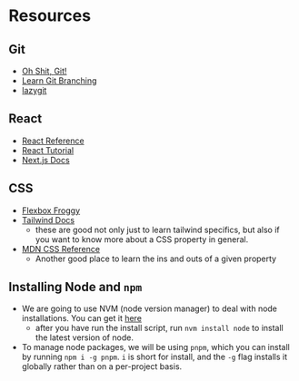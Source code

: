 # Resources

## Git
- [Oh Shit, Git!](https://ohshitgit.com/)
- [Learn Git Branching](https://learngitbranching.js.org/)
- [lazygit](https://github.com/jesseduffield/lazygit?tab=readme-ov-file#elevator-pitch)

## React
- [React Reference](https://react.dev/reference/react)
- [React Tutorial](https://react.dev/learn)
- [Next.js Docs](https://nextjs.org/docs)

## CSS
- [Flexbox Froggy](https://flexboxfroggy.com/)
- [Tailwind Docs](https://tailwindcss.com/docs/installation)
    - these are good not only just to learn tailwind specifics, but also if you want to
    know more about a CSS property in general.
- [MDN CSS Reference](https://developer.mozilla.org/en-US/docs/Web/CSS/Reference)
    - Another good place to learn the ins and outs of a given property

## Installing Node and `npm`
- We are going to use NVM (node version manager) to deal with node installations. You
can get it [here](https://github.com/nvm-sh/nvm#installing-and-updating)
    - after you have run the install script, run `nvm install node` to install the latest
    version of node.
- To manage node packages, we will be using `pnpm`, which you can install by running `npm
i -g pnpm`. `i` is short for install, and the `-g` flag installs it globally rather than
on a per-project basis.
